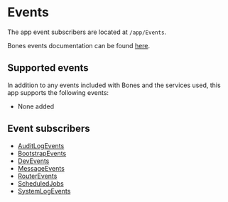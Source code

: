 # Events

The app event subscribers are located at `/app/Events`.

Bones events documentation can be found [here](https://github.com/bayfrontmedia/bones/blob/master/docs/services/events.md).

## Supported events

In addition to any events included with Bones and the services used, this app supports the following events:

- None added

## Event subscribers

- [AuditLogEvents](auditlogevents.md)
- [BootstrapEvents](bootstrapevents.md)
- [DevEvents](devevents.md)
- [MessageEvents](messageevents.md)
- [RouterEvents](routerevents.md)
- [ScheduledJobs](scheduledjobs.md)
- [SystemLogEvents](systemlogevents.md)